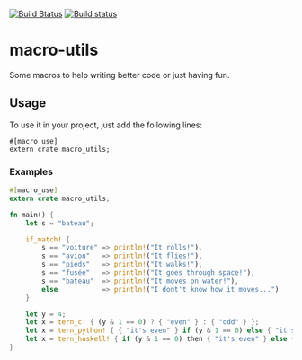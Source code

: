 [![Build Status](https://api.travis-ci.org/GuillaumeGomez/macro-utils.png?branch=master)](https://travis-ci.org/GuillaumeGomez/macro-utils) [![Build status](https://ci.appveyor.com/api/projects/status/xnoltw6xvdyj70k6?svg=true)](https://ci.appveyor.com/project/GuillaumeGomez/macro-utils)

# macro-utils

Some macros to help writing better code or just having fun. 

## Usage

To use it in your project, just add the following lines:

```rust,ignore
#[macro_use]
extern crate macro_utils;
```

### Examples

```rust
#[macro_use]
extern crate macro_utils;

fn main() {
    let s = "bateau";

    if_match! {
        s == "voiture" => println!("It rolls!"),
        s == "avion"   => println!("It flies!"),
        s == "pieds"   => println!("It walks!"),
        s == "fusée"   => println!("It goes through space!"),
        s == "bateau"  => println!("It moves on water!"),
        else           => println!("I dont't know how it moves...")
    }

    let y = 4;
    let x = tern_c! { (y & 1 == 0) ? { "even" } : { "odd" } };
    let x = tern_python! { { "it's even" } if (y & 1 == 0) else { "it's odd" } };
    let x = tern_haskell! { if (y & 1 == 0) then { "it's even" } else { "it's odd" } };
}
```
